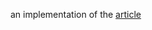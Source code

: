 an implementation of the [article](https://adampresley.github.io/2015/04/12/writing-a-lexer-and-parser-in-go-part-1.html)
